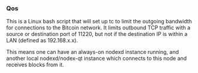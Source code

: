 ### Qos ###

This is a Linux bash script that will set up tc to limit the outgoing bandwidth for connections to the Bitcoin network. It limits outbound TCP traffic with a source or destination port of 11220, but not if the destination IP is within a LAN (defined as 192.168.x.x).

This means one can have an always-on nodexd instance running, and another local nodexd/nodex-qt instance which connects to this node and receives blocks from it.
